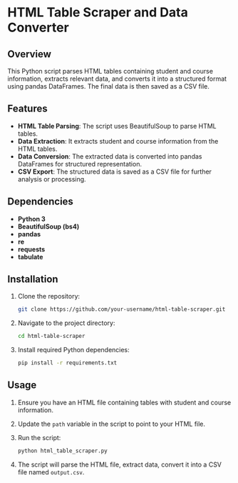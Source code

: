# HTML Table Scraper and Data Converter

## Overview

This Python script parses HTML tables containing student and course information, extracts relevant data, and converts it into a structured format using pandas DataFrames. The final data is then saved as a CSV file.

## Features

- **HTML Table Parsing**: The script uses BeautifulSoup to parse HTML tables.
- **Data Extraction**: It extracts student and course information from the HTML tables.
- **Data Conversion**: The extracted data is converted into pandas DataFrames for structured representation.
- **CSV Export**: The structured data is saved as a CSV file for further analysis or processing.

## Dependencies

- **Python 3**
- **BeautifulSoup (bs4)**
- **pandas**
- **re**
- **requests**
- **tabulate**

## Installation

1. Clone the repository:

    ```bash
    git clone https://github.com/your-username/html-table-scraper.git
    ```

2. Navigate to the project directory:

    ```bash
    cd html-table-scraper
    ```

3. Install required Python dependencies:

    ```bash
    pip install -r requirements.txt
    ```

## Usage

1. Ensure you have an HTML file containing tables with student and course information.
2. Update the `path` variable in the script to point to your HTML file.
3. Run the script:

    ```bash
    python html_table_scraper.py
    ```

4. The script will parse the HTML file, extract data, convert it into a CSV file named `output.csv`.
